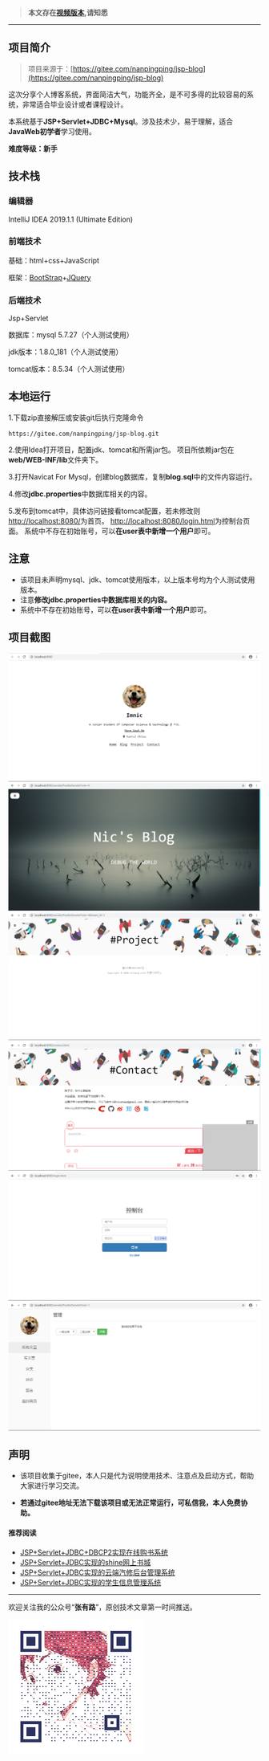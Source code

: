 >  **本文存在[视频版本](https://zhuanlan.zhihu.com/p/116750137),请知悉**

----------

## 项目简介

>项目来源于：[https://gitee.com/nanpingping/jsp-blog](https://gitee.com/nanpingping/jsp-blog)

这次分享个人博客系统，界面简洁大气，功能齐全，是不可多得的比较容易的系统，非常适合毕业设计或者课程设计。

本系统基于**JSP+Servlet+JDBC+Mysql**。涉及技术少，易于理解，适合**JavaWeb初学者**学习使用。

**难度等级：新手**

## 技术栈
### 编辑器

IntelliJ IDEA 2019.1.1 (Ultimate Edition)

### 前端技术
基础：html+css+JavaScript

框架：[BootStrap](https://www.bootcss.com/)+[JQuery](https://jquery.com/)

### 后端技术
Jsp+Servlet

数据库：mysql 5.7.27（个人测试使用）

jdk版本：1.8.0_181（个人测试使用）

tomcat版本：8.5.34（个人测试使用）

## 本地运行

1.下载zip直接解压或安装git后执行克隆命令 
```
https://gitee.com/nanpingping/jsp-blog.git
```
2.使用Idea打开项目，配置jdk、tomcat和所需jar包。
项目所依赖jar包在**web/WEB-INF/lib**文件夹下。

3.打开Navicat For Mysql，创建blog数据库，复制**blog.sql**中的文件内容运行。

4.修改**jdbc.properties**中数据库相关的内容。

5.发布到tomcat中，具体访问链接看tomcat配置，若未修改则[http://localhost:8080/](http://localhost:8080/)为首页。
[http://localhost:8080/login.html](http://localhost:8080/login.html)为控制台页面。
系统中不存在初始账号，可以**在user表中新增一个用户**即可。


## 注意
- 该项目未声明mysql、jdk、tomcat使用版本，以上版本号均为个人测试使用版本。
- 注意**修改jdbc.properties中数据库相关的内容。**
- 系统中不存在初始账号，可以**在user表中新增一个用户**即可。


## 项目截图
![主页](../../public/oldPicturesFromGitee/blog20200325162801.png)
![博客首页](../../public/oldPicturesFromGitee/blog20200325162802.png)
![工程页](../../public/oldPicturesFromGitee/blog20200325162803.png)
![联系我](../../public/oldPicturesFromGitee/blog20200325162804.png)
![控制台登录](../../public/oldPicturesFromGitee/blog20200325162805.png)
![控制台首页](../../public/oldPicturesFromGitee/blog20200325162806.png)

## 声明
- 该项目收集于gitee，本人只是代为说明使用技术、注意点及启动方式，帮助大家进行学习交流。

- **若通过gitee地址无法下载该项目或无法正常运行，可私信我，本人免费协助。**


#### 推荐阅读
- [JSP+Servlet+JDBC+DBCP2实现在线购书系统](https://mp.weixin.qq.com/s/kFHzkRtL6FNN9koaWAjDkg)
- [JSP+Servlet+JDBC实现的shine网上书城](https://mp.weixin.qq.com/s/GvfywZwg28IMYk5Q2ZWcOw)
- [JSP+Servlet+JDBC实现的云端汽修后台管理系统](https://mp.weixin.qq.com/s/kalGv5T8AZGxTnLHr2wDsA)
- [JSP+Servlet+JDBC实现的学生信息管理系统](https://mp.weixin.qq.com/s/K-H50joCXeE0cnwmtoqhJw)

---

欢迎关注我的公众号“**张有路**”，原创技术文章第一时间推送。

![](../../public/oldPicturesFromGitee/qrcode.gif)


